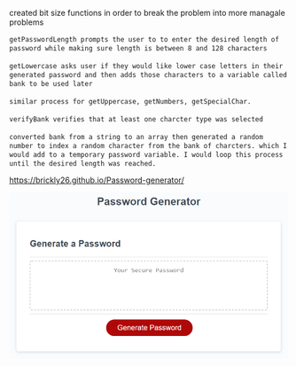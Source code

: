 created bit size functions in order to break the problem into more managale problems

    getPasswordLength prompts the user to to enter the desired length of password while making sure length is between 8 and 128 characters

    getLowercase asks user if they would like lower case letters in their generated password and then adds those characters to a variable called bank to be used later

    similar process for getUppercase, getNumbers, getSpecialChar.

    verifyBank verifies that at least one charcter type was selected

    converted bank from a string to an array then generated a random number to index a random character from the bank of charcters. which I would add to a temporary password variable. I would loop this process until the desired length was reached.

https://brickly26.github.io/Password-generator/

![The Password Generator application displays a red button to "Generate Password".](./assets/image/03-javascript-homework-demo.png)